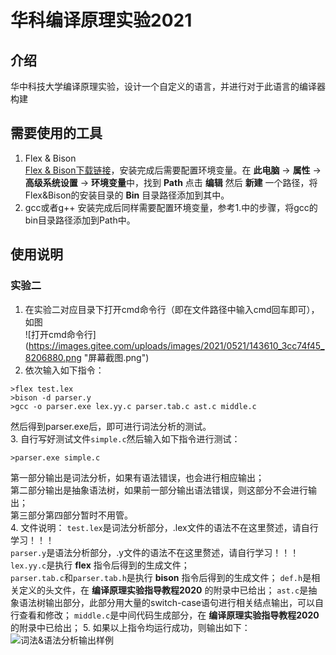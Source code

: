 # 华科编译原理实验2021

## 介绍
华中科技大学编译原理实验，设计一个自定义的语言，并进行对于此语言的编译器构建

## 需要使用的工具
1.  Flex & Bison<br>
    [Flex & Bison下载链接](http://gnuwin32.sourceforge.net/packages/flex.htm)，安装完成后需要配置环境变量。在 **此电脑** -> **属性** -> **高级系统设置** -> **环境变量**中，找到 **Path** 点击 **编辑** 然后 **新建** 一个路径，将Flex&Bison的安装目录的 **Bin** 目录路径添加到其中。
2.  gcc或者g++
    安装完成后同样需要配置环境变量，参考1.中的步骤，将gcc的bin目录路径添加到Path中。

## 使用说明
### 实验二

1.  在实验二对应目录下打开cmd命令行（即在文件路径中输入cmd回车即可），如图<br>![打开cmd命令行]     (https://images.gitee.com/uploads/images/2021/0521/143610_3cc74f45_8206880.png "屏幕截图.png")
2.  依次输入如下指令：
```
>flex test.lex
>bison -d parser.y
>gcc -o parser.exe lex.yy.c parser.tab.c ast.c middle.c
```
然后得到parser.exe后，即可进行词法分析的测试。<br>
3.  自行写好测试文件`simple.c`然后输入如下指令进行测试：
```
>parser.exe simple.c
```
    
第一部分输出是词法分析，如果有语法错误，也会进行相应输出；<br>
第二部分输出是抽象语法树，如果前一部分输出语法错误，则这部分不会进行输出；<br>
第三部分第四部分暂时不用管。<br>
4.  文件说明：
    `test.lex`是词法分析部分，.lex文件的语法不在这里赘述，请自行学习！！！<br>
    `parser.y`是语法分析部分，.y文件的语法不在这里赘述，请自行学习！！！<br>
    `lex.yy.c`是执行 **flex** 指令后得到的生成文件；<br>
    `parser.tab.c`和`parser.tab.h`是执行 **bison** 指令后得到的生成文件；
    `def.h`是相关定义的头文件，在 **编译原理实验指导教程2020** 的附录中已给出；
    `ast.c`是抽象语法树输出部分，此部分用大量的switch-case语句进行相关结点输出，可以自行查看和修改；
    `middle.c`是中间代码生成部分，在 **编译原理实验指导教程2020** 的附录中已给出；
5.  如果以上指令均运行成功，则输出如下：<br>![词法&语法分析输出样例](https://images.gitee.com/uploads/images/2021/0521/144600_44eff09b_8206880.png "屏幕截图.png")
